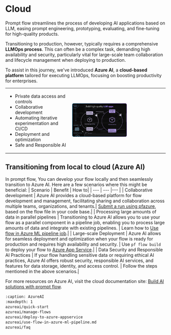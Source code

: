 # Cloud

Prompt flow streamlines the process of developing AI applications based on LLM, easing prompt engineering, prototyping, evaluating, and fine-tuning for high-quality products.

Transitioning to production, however, typically requires a comprehensive **LLMOps process**. This can often be a complex task, demanding high availability and security, particularly vital for large-scale team collaboration and lifecycle management when deploying to production.

To assist in this journey, we've introduced **Azure AI**, a **cloud-based platform** tailored for executing LLMOps, focusing on boosting productivity for enterprises.


<table>
    <tr>
        <td>
            <ul>
                <li>Private data access and controls</li>
                <li>Collaborative development</li>
                <li>Automating iterative experimentation and CI/CD</li>
                <li>Deployment and optimization</li>
                <li>Safe and Responsible AI</li>
            </ul>
        </td>
        <td>
            <img src="../media/cloud/azureml/llmops_cloud_value.png" width="60%">
        </td>
    </tr>
</table>

## Transitioning from local to cloud (Azure AI)

In prompt flow, You can develop your flow locally and then seamlessly transition to Azure AI. Here are a few scenarios where this might be beneficial:
| Scenario | Benefit | How to|
| --- | --- |--- |
| Collaborative development | Azure AI provides a cloud-based platform for flow development and management, facilitating sharing and collaboration across multiple teams, organizations, and tenants.| [Submit a run using pfazure](./azureai/quick-start.md), based on the flow file in your code base.|
| Processing large amounts of data in parallel pipelines | Transitioning to Azure AI allows you to use your flow as a parallel component in a pipeline job, enabling you to process large amounts of data and integrate with existing pipelines. | Learn how to [Use flow in Azure ML pipeline job](./azureai/use-flow-in-azure-ml-pipeline.md).|
| Large-scale Deployment | Azure AI allows for seamless deployment and optimization when your flow is ready for production and requires high availability and security. | Use `pf flow build` to deploy your flow to [Azure App Service](./azureai/deploy-to-azure-appservice.md).|
| Data Security and  Responsible AI Practices | If your flow handling sensitive data or requiring ethical AI practices, Azure AI offers robust security, responsible AI services, and features for data storage, identity, and access control. | Follow the steps mentioned in the above scenarios.|


For more resources on Azure AI, visit the cloud documentation site: [Build AI solutions with prompt flow](https://learn.microsoft.com/en-us/azure/machine-learning/prompt-flow/get-started-prompt-flow?view=azureml-api-2).

```{toctree}
:caption: AzureAI
:maxdepth: 1
azureai/quick-start
azureai/manage-flows
azureai/deploy-to-azure-appservice
azureai/use-flow-in-azure-ml-pipeline.md
azureai/faq
```